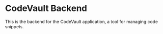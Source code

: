 # CodeVault Backend

This is the backend for the CodeVault application, a tool for managing code snippets.
